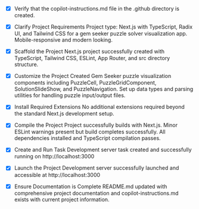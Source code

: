 <!-- Use this file to provide workspace-specific custom instructions to Copilot. For more details, visit https://code.visualstudio.com/docs/copilot/copilot-customization#_use-a-githubcopilotinstructionsmd-file -->
- [x] Verify that the copilot-instructions.md file in the .github directory is created.

- [x] Clarify Project Requirements
	Project type: Next.js with TypeScript, Radix UI, and Tailwind CSS for a gem seeker puzzle solver visualization app. Mobile-responsive and modern looking.

- [x] Scaffold the Project
	Next.js project successfully created with TypeScript, Tailwind CSS, ESLint, App Router, and src directory structure.

- [x] Customize the Project
	Created Gem Seeker puzzle visualization components including PuzzleCell, PuzzleGridComponent, SolutionSlideShow, and PuzzleNavigation. Set up data types and parsing utilities for handling puzzle input/output files.

- [x] Install Required Extensions
	No additional extensions required beyond the standard Next.js development setup.

- [x] Compile the Project
	Project successfully builds with Next.js. Minor ESLint warnings present but build completes successfully. All dependencies installed and TypeScript compilation passes.

- [x] Create and Run Task
	Development server task created and successfully running on http://localhost:3000

- [x] Launch the Project
	Development server successfully launched and accessible at http://localhost:3000

- [x] Ensure Documentation is Complete
	README.md updated with comprehensive project documentation and copilot-instructions.md exists with current project information.
